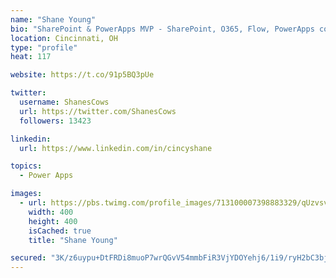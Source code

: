 ```yaml
---
name: "Shane Young"
bio: "SharePoint & PowerApps MVP - SharePoint, O365, Flow, PowerApps consulting? @PowerApps911 | Pure Snark? You found it."
location: Cincinnati, OH
type: "profile"
heat: 117

website: https://t.co/91p5BQ3pUe

twitter:
  username: ShanesCows
  url: https://twitter.com/ShanesCows
  followers: 13423

linkedin:
  url: https://www.linkedin.com/in/cincyshane

topics:
  - Power Apps

images:
  - url: https://pbs.twimg.com/profile_images/713100007398883329/qUzvsvQ3_400x400.jpg
    width: 400
    height: 400
    isCached: true
    title: "Shane Young"

secured: "3K/z6uypu+DtFRDi8muoP7wrQGvV54mmbFiR3VjYDOYehj6/1i9/ryH2bC3bjf5FXF6/qgC72BhKn2TEX/qF65eYp7yd6xqvKo/AKAb0pAKf8jWm/KgRhQN7dlkx9SA9072JOjV/evDh4E9sd3Xh1hHdQ5KOy69HF7jgrUmVmUJXF0TzpKjk/8BSKiOurS4WqZv5O9zTXipsyVk3z3JGWFdbg5+0Q73wyuHbYA58X0Km8nkg4ZguNUK1U5pVAU+MpU6E4/x0Q1BIL7SMoFC9y1JKox2Hkl1VdF3H+1F19x3vUtP5OZ8P691AC45X9xLeB8gRlF+ookJeoK20hmBGIO1Cm83dIRAdTCHyCZ3YDD/KRAqoV9S4oIEG8upvoiP7hyo7N4SBupQWg6zqDRqeCBWKPIk1gyqZnarvEkb14t4=;eEqm8zPWjB7hDEcQFpACAA=="
---
```


